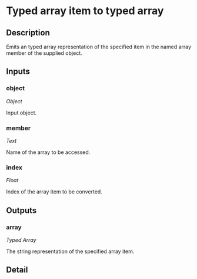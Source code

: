 # Typed array item to typed array

## Description
Emits an typed array representation of the specified item in the named array member of the supplied object.

## Inputs
### object

*Object*

Input object.

### member

*Text*

Name of the array to be accessed.

### index

*Float*

Index of the array item to be converted.

## Outputs
### array

*Typed Array*

The string representation of the specified array item.

## Detail

